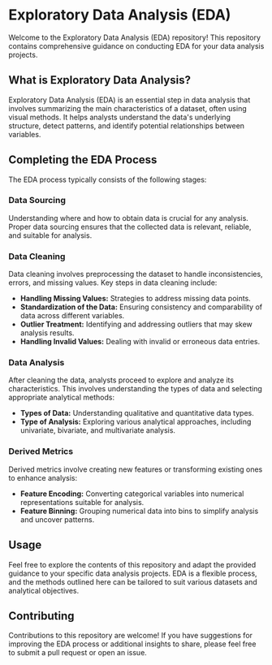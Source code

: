 # Exploratory Data Analysis (EDA)

Welcome to the Exploratory Data Analysis (EDA) repository! This repository contains comprehensive guidance on conducting EDA for your data analysis projects.

## What is Exploratory Data Analysis?

Exploratory Data Analysis (EDA) is an essential step in data analysis that involves summarizing the main characteristics of a dataset, often using visual methods. It helps analysts understand the data's underlying structure, detect patterns, and identify potential relationships between variables.

## Completing the EDA Process

The EDA process typically consists of the following stages:

### Data Sourcing

Understanding where and how to obtain data is crucial for any analysis. Proper data sourcing ensures that the collected data is relevant, reliable, and suitable for analysis. 

### Data Cleaning

Data cleaning involves preprocessing the dataset to handle inconsistencies, errors, and missing values. Key steps in data cleaning include:

- **Handling Missing Values:** Strategies to address missing data points.
- **Standardization of the Data:** Ensuring consistency and comparability of data across different variables.
- **Outlier Treatment:** Identifying and addressing outliers that may skew analysis results.
- **Handling Invalid Values:** Dealing with invalid or erroneous data entries.

### Data Analysis

After cleaning the data, analysts proceed to explore and analyze its characteristics. This involves understanding the types of data and selecting appropriate analytical methods:

- **Types of Data:** Understanding qualitative and quantitative data types.
- **Type of Analysis:** Exploring various analytical approaches, including univariate, bivariate, and multivariate analysis.

### Derived Metrics

Derived metrics involve creating new features or transforming existing ones to enhance analysis:

- **Feature Encoding:** Converting categorical variables into numerical representations suitable for analysis.
- **Feature Binning:** Grouping numerical data into bins to simplify analysis and uncover patterns.

## Usage

Feel free to explore the contents of this repository and adapt the provided guidance to your specific data analysis projects. EDA is a flexible process, and the methods outlined here can be tailored to suit various datasets and analytical objectives.

## Contributing

Contributions to this repository are welcome! If you have suggestions for improving the EDA process or additional insights to share, please feel free to submit a pull request or open an issue.
